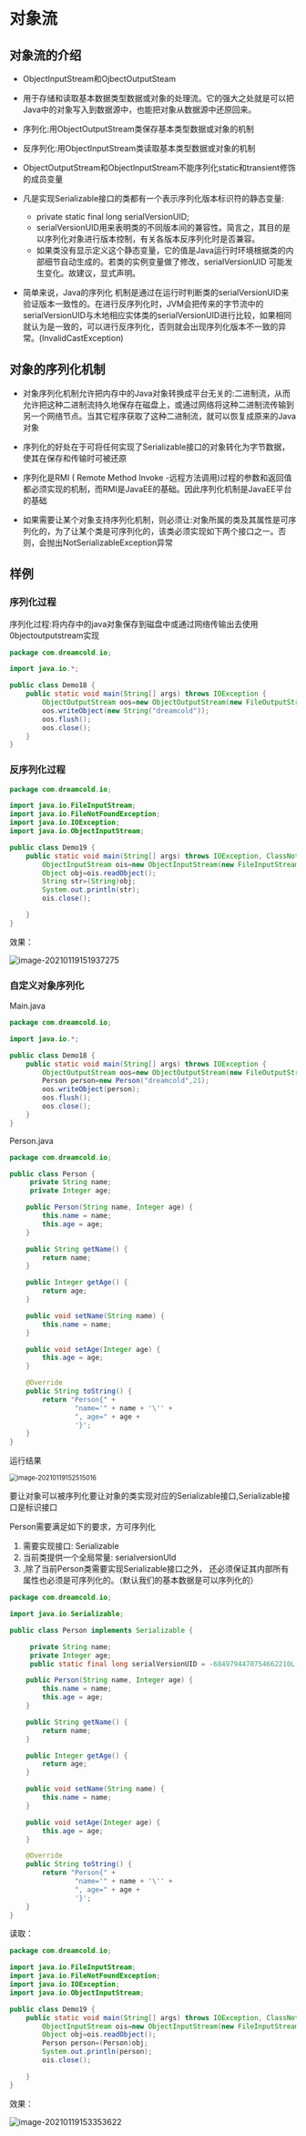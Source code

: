 # 对象流

## 对象流的介绍

- ObjectInputStream和OjbectOutputSteam
- 用于存储和读取基本数据类型数据或对象的处理流。它的强大之处就是可以把Java中的对象写入到数据源中，也能把对象从数据源中还原回来。

- 序列化:用ObjectOutputStream类保存基本类型数据或对象的机制

- 反序列化:用ObjectInputStream类读取基本类型数据或对象的机制

- ObjectOutputStream和ObjectlnputStream不能序列化static和transient修饰的成员变量

- 凡是实现Serializable接口的类都有一个表示序列化版本标识符的静态变量:

  - private static final long serialVersionUID;
  - serialVersionUID用来表明类的不同版本间的兼容性。简言之，其目的是以序列化对象进行版本控制，有关各版本反序列化时是否兼容。
  - 如果类没有显示定义这个静态变量，它的值是Java运行时环境根据类的内部细节自动生成的。若类的实例变量做了修改，serialVersionUID 可能发生变化。故建议，显式声明。

- 简单来说，Java的序列化 机制是通过在运行时判断类的serialVersionUID来验证版本一致性的。在进行反序列化时，JVM会把传来的字节流中的serialVersionUID与木地相应实体类的serialVersionUID进行比较，如果相同就认为是一致的，可以进行反序列化，否则就会出现序列化版本不一致的异
  常。(InvalidCastException)


## 对象的序列化机制

- 对象序列化机制允许把内存中的Java对象转换成平台无关的:二进制流，从而允许把这种二进制流持久地保存在磁盘上，或通过网络将这种二进制流传输到另一个网络节点。当其它程序获取了这种二进制流，就可以恢复成原来的Java对象

- 序列化的好处在于可将任何实现了Serializable接口的对象转化为字节数据，使其在保存和传输时可被还原
- 序列化是RMI ( Remote Method Invoke -远程方法调用)过程的参数和返回值都必须实现的机制，而RMI是JavaEE的基础。因此序列化机制是JavaEE平台的基础

- 如果需要让某个对象支持序列化机制，则必须让:对象所属的类及其属性是可序列化的，为了让某个类是可序列化的，该类必须实现如下两个接口之一。否则，会抛出NotSerializableException异常

## 样例

### 序列化过程

序列化过程:将内存中的java对象保存到磁盘中或通过网络传输出去使用0bjectoutputstream实现

```java
package com.dreamcold.io;

import java.io.*;

public class Demo18 {
    public static void main(String[] args) throws IOException {
        ObjectOutputStream oos=new ObjectOutputStream(new FileOutputStream("object.dat"));
        oos.writeObject(new String("dreamcold"));
        oos.flush();
        oos.close();
    }
}
```

### 反序列化过程

```java
package com.dreamcold.io;

import java.io.FileInputStream;
import java.io.FileNotFoundException;
import java.io.IOException;
import java.io.ObjectInputStream;

public class Demo19 {
    public static void main(String[] args) throws IOException, ClassNotFoundException {
        ObjectInputStream ois=new ObjectInputStream(new FileInputStream("object.dat"));
        Object obj=ois.readObject();
        String str=(String)obj;
        System.out.println(str);
        ois.close();

    }
}
```

效果：

![image-20210119151937275](https://gitee.com/kangyujian/notebook-images/raw/master/images/image-20210119151937275.png)

### 自定义对象序列化

Main.java

```java
package com.dreamcold.io;

import java.io.*;

public class Demo18 {
    public static void main(String[] args) throws IOException {
        ObjectOutputStream oos=new ObjectOutputStream(new FileOutputStream("object.dat"));
        Person person=new Person("dreamcold",21);
        oos.writeObject(person);
        oos.flush();
        oos.close();
    }
}
```

Person.java

```java
package com.dreamcold.io;

public class Person {
     private String name;
     private Integer age;

    public Person(String name, Integer age) {
        this.name = name;
        this.age = age;
    }

    public String getName() {
        return name;
    }

    public Integer getAge() {
        return age;
    }

    public void setName(String name) {
        this.name = name;
    }

    public void setAge(Integer age) {
        this.age = age;
    }

    @Override
    public String toString() {
        return "Person{" +
                "name='" + name + '\'' +
                ", age=" + age +
                '}';
    }
}
```

运行结果

<img src="https://gitee.com/kangyujian/notebook-images/raw/master/images/image-20210119152515016.png" alt="image-20210119152515016" style="zoom:80%;" />

要让对象可以被序列化要让对象的类实现对应的Serializable接口,Serializable接口是标识接口

Person需要满足如下的要求，方可序列化

1. 需要实现接口: Serializable
2. 当前类提供一个全局常量: serialversionUId
3. ,除了当前Person类需要实现Serializable接口之外， 还必须保证其内部所有属性也必须是可序列化的。（默认我们的基本数据是可以序列化的）

```java
package com.dreamcold.io;

import java.io.Serializable;

public class Person implements Serializable {

     private String name;
     private Integer age;
     public static final long serialVersionUID = -6849794470754662210L;

    public Person(String name, Integer age) {
        this.name = name;
        this.age = age;
    }

    public String getName() {
        return name;
    }

    public Integer getAge() {
        return age;
    }

    public void setName(String name) {
        this.name = name;
    }

    public void setAge(Integer age) {
        this.age = age;
    }

    @Override
    public String toString() {
        return "Person{" +
                "name='" + name + '\'' +
                ", age=" + age +
                '}';
    }
}

```

读取：

```java
package com.dreamcold.io;

import java.io.FileInputStream;
import java.io.FileNotFoundException;
import java.io.IOException;
import java.io.ObjectInputStream;

public class Demo19 {
    public static void main(String[] args) throws IOException, ClassNotFoundException {
        ObjectInputStream ois=new ObjectInputStream(new FileInputStream("object.dat"));
        Object obj=ois.readObject();
        Person person=(Person)obj; 
        System.out.println(person);
        ois.close();

    }
}
```

效果：

![image-20210119153353622](https://gitee.com/kangyujian/notebook-images/raw/master/images/image-20210119153353622.png)



